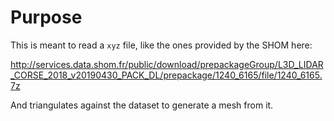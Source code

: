 # Purpose

This is meant to read a `xyz` file, like the ones provided by the SHOM here:

http://services.data.shom.fr/public/download/prepackageGroup/L3D_LIDAR_CORSE_2018_v20190430_PACK_DL/prepackage/1240_6165/file/1240_6165.7z

And triangulates against the dataset to generate a mesh from it.


